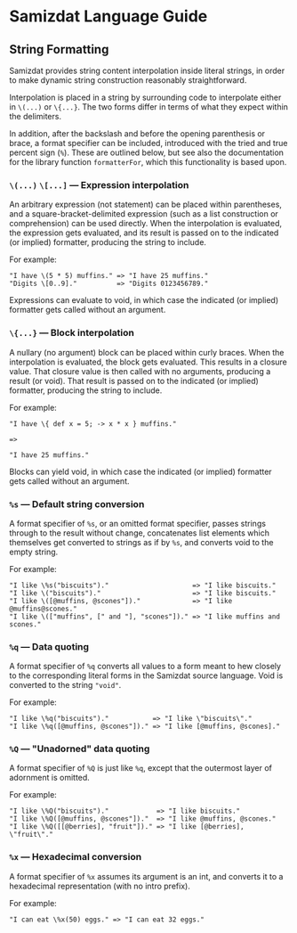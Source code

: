 Samizdat Language Guide
=======================

String Formatting
-----------------

Samizdat provides string content interpolation inside literal strings,
in order to make dynamic string construction reasonably straightforward.

Interpolation is placed in a string by surrounding code to interpolate
either in `\(...)` or `\{...}`. The two forms differ in terms of what
they expect within the delimiters.

In addition, after the backslash and before the opening parenthesis or
brace, a format specifier can be included, introduced with the tried
and true percent sign (`%`). These are outlined below, but see also
the documentation for the library function `formatterFor`, which
this functionality is based upon.

### `\(...)` `\[...]` &mdash; Expression interpolation

An arbitrary expression (not statement) can be placed within parentheses,
and a square-bracket-delimited expression (such as a list construction or
comprehension) can be used directly. When the interpolation is evaluated, the
expression gets evaluated, and its result is passed on to the indicated (or
implied) formatter, producing the string to include.

For example:

```
"I have \(5 * 5) muffins." => "I have 25 muffins."
"Digits \[0..9]."          => "Digits 0123456789."
```

Expressions can evaluate to void, in which case the indicated (or implied)
formatter gets called without an argument.

### `\{...}` &mdash; Block interpolation

A nullary (no argument) block can be placed within curly braces.
When the interpolation is evaluated, the block gets evaluated. This
results in a closure value. That closure value is then called with
no arguments, producing a result (or void). That result is passed on
to the indicated (or implied) formatter, producing the string to include.

For example:

```
"I have \{ def x = 5; -> x * x } muffins."

=>

"I have 25 muffins."
```

Blocks can yield void, in which case the indicated (or implied)
formatter gets called without an argument.

### `%s` &mdash; Default string conversion

A format specifier of `%s`, or an omitted format specifier, passes strings
through to the result without change, concatenates list elements which
themselves get converted to strings as if by `%s`, and converts void to the
empty string.

For example:

```
"I like \%s("biscuits")."                     => "I like biscuits."
"I like \("biscuits")."                       => "I like biscuits."
"I like \([@muffins, @scones"])."             => "I like @muffins@scones."
"I like \(["muffins", [" and "], "scones"])." => "I like muffins and scones."
```

### `%q` &mdash; Data quoting

A format specifier of `%q` converts all values to a form meant to hew
closely to the corresponding literal forms in the Samizdat source
language. Void is converted to the string `"void"`.

For example:

```
"I like \%q("biscuits")."           => "I like \"biscuits\"."
"I like \%q([@muffins, @scones"])." => "I like [@muffins, @scones]."
```

### `%Q` &mdash; "Unadorned" data quoting

A format specifier of `%Q` is just like `%q`, except that the outermost
layer of adornment is omitted.

For example:

```
"I like \%Q("biscuits")."            => "I like biscuits."
"I like \%Q([@muffins, @scones"])."  => "I like @muffins, @scones."
"I like \%Q([[@berries], "fruit"])." => "I like [@berries], \"fruit\"."
```

### `%x` &mdash; Hexadecimal conversion

A format specifier of `%x` assumes its argument is an int, and converts it
to a hexadecimal representation (with no intro prefix).

For example:

```
"I can eat \%x(50) eggs." => "I can eat 32 eggs."
```
